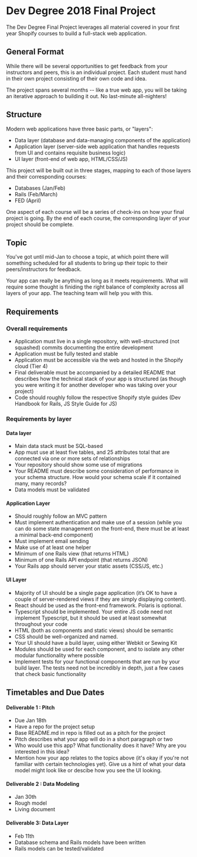 # Dev Degree 2018 Final Project

The Dev Degree Final Project leverages all material covered in your first year Shopify courses to build a full-stack web application.

## General Format

While there will be several opportunities to get feedback from your instructors and peers, this is an individual project. Each student must hand in their own project consisting of their own code and idea.

The project spans several months -- like a true web app, you will be taking an iterative approach to building it out. No last-minute all-nighters!

## Structure

Modern web applications have three basic parts, or "layers":

- Data layer (database and data-managing components of the application)
- Application layer (server-side web application that handles requests from UI and contains requisite business logic)
- UI layer (front-end of web app, HTML/CSS/JS)

This project will be built out in three stages, mapping to each of those layers and their corresponding courses:

- Databases (Jan/Feb)
- Rails (Feb/March)
- FED (April)

One aspect of each course will be a series of check-ins on how your final project is going. By the end of each course, the corresponding layer of your project should be complete.

## Topic

You've got until mid-Jan to choose a topic, at which point there will something scheduled for all students to bring up their topic to their peers/instructors for feedback.

Your app can really be anything as long as it meets requirements. What will require some thought is finiding the right balance of complexity across all layers of your app. The teaching team will help you with this.

## Requirements

### Overall requirements

- Application must live in a single repository, with well-structured (not squashed) commits documenting the entire development
- Application must be fully tested and stable
- Application must be accessible via the web and hosted in the Shopify cloud (Tier 4)
- Final deliverable must be accompanied by a detailed README that describes how the technical stack of your app is structured (as though you were writing it for another developer who was taking over your project)
- Code should roughly follow the respective Shopify style guides (Dev Handbook for Rails, JS Style Guide for JS)

### Requirements by layer

#### Data layer

- Main data stack must be SQL-based
- App must use at least five tables, and 25 attributes total that are connected via one or more sets of relationships
- Your repository should show some use of migrations
- Your README must describe some consideration of performance in your schema structure. How would your schema scale if it contained many, many records?
- Data models must be validated

#### Application Layer

- Should roughly follow an MVC pattern
- Must implement authentication and make use of a session (while you can do some state management on the front-end, there must be at least a minimal back-end component)
- Must implement email sending
- Make use of at least one helper
- Minimum of one Rails view (that returns HTML)
- Minimum of one Rails API endpoint (that returns JSON)
- Your Rails app should server your static assets (CSS/JS, etc.) 

#### UI Layer

- Majority of UI should be a single page application (it’s OK to have a couple of server-rendered views if they are simply displaying content).
- React should be used as the front-end framework. Polaris is optional.
- Typescript should be implemented. Your entire JS code need not implement Typescript, but it should be used at least somewhat throughout your code
- HTML (both as components and static views) should be semantic
- CSS should be well-organized and named.
- Your UI should have a build layer, using either Webkit or Sewing Kit
- Modules should be used for each component, and to isolate any other modular functionality where possible
- Implement tests for your functional components that are run by your build layer. The tests need not be incredibly in depth, just a few cases that check basic functionality

## Timetables and Due Dates

#### Deliverable 1 : Pitch
- Due Jan 18th
- Have a repo for the project setup
- Base README.md in repo is filled out as a pitch for the project
- Pitch describes what your app will do in a short paragraph or two
- Who would use this app? What functionality does it have? Why are you interested in this idea?
- Mention how your app relates to the topics above (it's okay if you're not familiar with certain technologies yet). Give us a hint of what your data model might look like or descibe how you see the UI looking.

#### Deliverable 2 : Data Modeling
- Jan 30th
- Rough model
- Living document

#### Deliverable 3: Data Layer
- Feb 11th
- Database schema and Rails models have been written
- Rails models can be tested/validated
